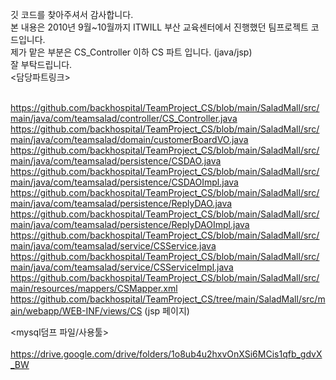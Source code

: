 깃 코드를 찾아주셔서 감사합니다. <br>
본 내용은 2010년 9월~10월까지 ITWILL 부산 교육센터에서 진행했던 팀프로젝트 코드입니다. <br>
제가 맡은 부분은 CS_Controller 이하 CS 파트 입니다. (java/jsp) <br>
잘 부탁드립니다.<br>
<담당파트링크> <br><br>

https://github.com/backhospital/TeamProject_CS/blob/main/SaladMall/src/main/java/com/teamsalad/controller/CS_Controller.java <br>
https://github.com/backhospital/TeamProject_CS/blob/main/SaladMall/src/main/java/com/teamsalad/domain/customerBoardVO.java <br>
https://github.com/backhospital/TeamProject_CS/blob/main/SaladMall/src/main/java/com/teamsalad/persistence/CSDAO.java <br>
https://github.com/backhospital/TeamProject_CS/blob/main/SaladMall/src/main/java/com/teamsalad/persistence/CSDAOImpl.java <br>
https://github.com/backhospital/TeamProject_CS/blob/main/SaladMall/src/main/java/com/teamsalad/persistence/ReplyDAO.java <br>
https://github.com/backhospital/TeamProject_CS/blob/main/SaladMall/src/main/java/com/teamsalad/persistence/ReplyDAOImpl.java <br>
https://github.com/backhospital/TeamProject_CS/blob/main/SaladMall/src/main/java/com/teamsalad/service/CSService.java <br>
https://github.com/backhospital/TeamProject_CS/blob/main/SaladMall/src/main/java/com/teamsalad/service/CSServiceImpl.java <br>
https://github.com/backhospital/TeamProject_CS/blob/main/SaladMall/src/main/resources/mappers/CSMapper.xml <br>
https://github.com/backhospital/TeamProject_CS/tree/main/SaladMall/src/main/webapp/WEB-INF/views/CS (jsp 페이지) <br>

<mysql덤프 파일/사용툴> <br><br>
https://drive.google.com/drive/folders/1o8ub4u2hxvOnXSi6MCis1qfb_gdvX_BW
